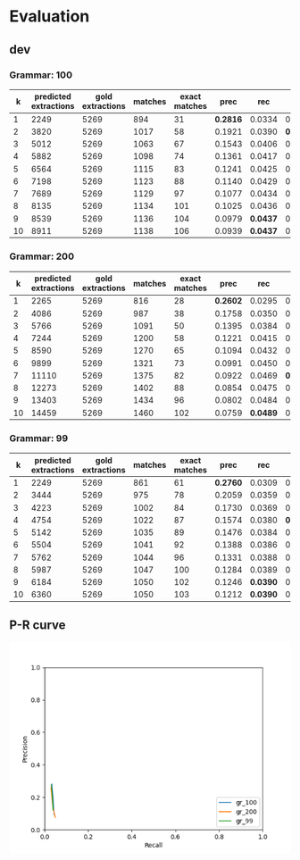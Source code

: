 # Evaluation
## dev
### Grammar: 100

|  k | predicted extractions | gold extractions | matches | exact matches | prec | rec | F1 |
|-------------- | -------------- | -------------- | -------------- | -------------- | -------------- | -------------- | -------------- | 
| 1 | 2249 | 5269 | 894 | 31 | **0.2816** | 0.0334 | 0.0596 | 
| 2 | 3820 | 5269 | 1017 | 58 | 0.1921 | 0.0390 | **0.0649** | 
| 3 | 5012 | 5269 | 1063 | 67 | 0.1543 | 0.0406 | 0.0642 | 
| 4 | 5882 | 5269 | 1098 | 74 | 0.1361 | 0.0417 | 0.0639 | 
| 5 | 6564 | 5269 | 1115 | 83 | 0.1241 | 0.0425 | 0.0633 | 
| 6 | 7198 | 5269 | 1123 | 88 | 0.1140 | 0.0429 | 0.0624 | 
| 7 | 7689 | 5269 | 1129 | 97 | 0.1077 | 0.0434 | 0.0619 | 
| 8 | 8135 | 5269 | 1134 | 101 | 0.1025 | 0.0436 | 0.0612 | 
| 9 | 8539 | 5269 | 1136 | 104 | 0.0979 | **0.0437** | 0.0604 | 
| 10 | 8911 | 5269 | 1138 | 106 | 0.0939 | **0.0437** | 0.0596 | 


### Grammar: 200

|  k | predicted extractions | gold extractions | matches | exact matches | prec | rec | F1 |
|-------------- | -------------- | -------------- | -------------- | -------------- | -------------- | -------------- | -------------- | 
| 1 | 2265 | 5269 | 816 | 28 | **0.2602** | 0.0295 | 0.0529 | 
| 2 | 4086 | 5269 | 987 | 38 | 0.1758 | 0.0350 | 0.0583 | 
| 3 | 5766 | 5269 | 1091 | 50 | 0.1395 | 0.0384 | 0.0603 | 
| 4 | 7244 | 5269 | 1200 | 58 | 0.1221 | 0.0415 | 0.0619 | 
| 5 | 8590 | 5269 | 1270 | 65 | 0.1094 | 0.0432 | 0.0620 | 
| 6 | 9899 | 5269 | 1321 | 73 | 0.0991 | 0.0450 | 0.0619 | 
| 7 | 11110 | 5269 | 1375 | 82 | 0.0922 | 0.0469 | **0.0621** | 
| 8 | 12273 | 5269 | 1402 | 88 | 0.0854 | 0.0475 | 0.0611 | 
| 9 | 13403 | 5269 | 1434 | 96 | 0.0802 | 0.0484 | 0.0603 | 
| 10 | 14459 | 5269 | 1460 | 102 | 0.0759 | **0.0489** | 0.0595 | 


### Grammar: 99

|  k | predicted extractions | gold extractions | matches | exact matches | prec | rec | F1 |
|-------------- | -------------- | -------------- | -------------- | -------------- | -------------- | -------------- | -------------- | 
| 1 | 2249 | 5269 | 861 | 61 | **0.2760** | 0.0309 | 0.0555 | 
| 2 | 3444 | 5269 | 975 | 78 | 0.2059 | 0.0359 | 0.0611 | 
| 3 | 4223 | 5269 | 1002 | 84 | 0.1730 | 0.0369 | 0.0608 | 
| 4 | 4754 | 5269 | 1022 | 87 | 0.1574 | 0.0380 | **0.0612** | 
| 5 | 5142 | 5269 | 1035 | 89 | 0.1476 | 0.0384 | 0.0610 | 
| 6 | 5504 | 5269 | 1041 | 92 | 0.1388 | 0.0386 | 0.0604 | 
| 7 | 5762 | 5269 | 1044 | 96 | 0.1331 | 0.0388 | 0.0601 | 
| 8 | 5987 | 5269 | 1047 | 100 | 0.1284 | 0.0389 | 0.0597 | 
| 9 | 6184 | 5269 | 1050 | 102 | 0.1246 | **0.0390** | 0.0594 | 
| 10 | 6360 | 5269 | 1050 | 103 | 0.1212 | **0.0390** | 0.0590 | 


## P-R curve
![](pr_dev.png)